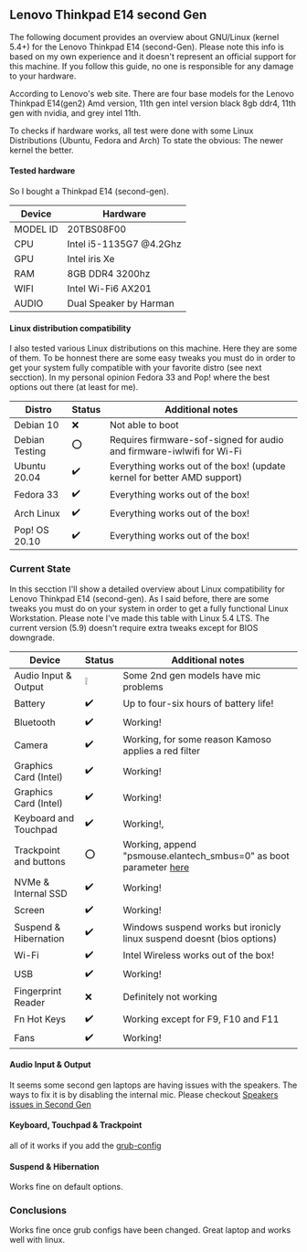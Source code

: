 ## Lenovo Thinkpad E14 second Gen

The following document provides an overview about GNU/Linux (kernel 5.4+) for the Lenovo Thinkpad E14 (second-Gen). Please note this info is based on my own experience and it doesn't represent an official support for this machine. If you follow this guide, no one is responsible for any damage to your hardware.

According to Lenovo's web site. There are four base models for the Lenovo Thinkpad E14(gen2) Amd version, 11th gen intel version black 8gb ddr4, 11th gen with nvidia, and grey intel 11th.

To checks if hardware works, all test were done with some Linux Distributions (Ubuntu, Fedora and Arch) To state the obvious: The newer kernel the better.

#### Tested hardware

So I bought a Thinkpad E14 (second-gen).

| Device        | Hardware                       |
|---------------|--------------------------------|
| MODEL ID      | 20TBS08F00                     |
| CPU           | Intel i5-1135G7 @4.2Ghz        |
| GPU           | Intel iris Xe                  |
| RAM           | 8GB DDR4 3200hz                |
| WIFI          | Intel Wi-Fi6 AX201             |
| AUDIO         | Dual Speaker by Harman         |

#### Linux distribution compatibility

I also tested various Linux distributions on this machine. Here they are some of them. To be honnest there are some easy tweaks you must do in order to get your system fully compatible with your favorite distro (see next secction). In my personal opinion Fedora 33 and Pop! where the best options out there (at least for me).

| Distro            | Status             | Additional notes                                                             |
|-------------------|--------------------|------------------------------------------------------------------------------|
| Debian 10         | :x:                | Not able to boot                                                             |
| Debian Testing    | :o:                | Requires firmware-sof-signed for audio and firmware-iwlwifi for Wi-Fi        |
| Ubuntu 20.04      | :heavy_check_mark: | Everything works out of the box! (update kernel for better AMD support)      |
| Fedora 33         | :heavy_check_mark: | Everything works out of the box!                                             |
| Arch Linux        | :heavy_check_mark: | Everything works out of the box!                                             |
| Pop! OS 20.10     | :heavy_check_mark: | Everything works out of the box!                                             |

### Current State

In this secction I'll show a detailed overview about Linux compatibility for Lenovo Thinkpad E14 (second-gen). As I said before, there are some tweaks you must do  on your system in order to get a fully functional Linux Workstation. Please note I've made this table with Linux 5.4 LTS. The current version (5.9) doesn't require extra tweaks except for BIOS downgrade.

| Device                            | Status                              | Additional notes                                                                |
|-----------------------------------|-------------------------------------|---------------------------------------------------------------------------------|
| Audio Input & Output              | :grey_exclamation:                  | Some 2nd gen models have mic problems                                           |
| Battery                           | :heavy_check_mark:                  | Up to four-six hours of battery life!                                           | 
| Bluetooth                         | :heavy_check_mark:                  | Working!                                                                        |
| Camera                            | :heavy_check_mark:                  | Working, for some reason Kamoso applies a red filter                            |
| Graphics Card (Intel)             | :heavy_check_mark:                  | Working!                                                                        |
| Graphics Card (Intel)             | :heavy_check_mark:                  | Working!                                                                        |
| Keyboard and Touchpad             | :heavy_check_mark:                  | Working!,                                                                       |
| Trackpoint and buttons            | :o:                                 | Working, append "psmouse.elantech_smbus=0" as boot parameter [here](../tweaks/trackpoint/README.md) | 
| NVMe & Internal SSD               | :heavy_check_mark:                  | Working!                                                                        |
| Screen                            | :heavy_check_mark:                  | Working!                                                                        |
| Suspend & Hibernation             | :heavy_check_mark:                  | Windows suspend works but ironicly linux suspend doesnt (bios options)          |                 
| Wi-Fi                             | :heavy_check_mark:                  | Intel Wireless works out of the box!                                            |
| USB                               | :heavy_check_mark:                  | Working!                                                                        |
| Fingerprint Reader                | :x:                                 | Definitely not working                                                          |
| Fn Hot Keys                       | :heavy_check_mark:                  | Working except for F9, F10 and F11                                              |
| Fans                              | :heavy_check_mark:                  | Working!                                                                        |

#### Audio Input & Output

It seems some second gen laptops are having issues with the speakers. The ways to fix it is by disabling the internal mic. Please checkout [Speakers issues in Second Gen](../tweaks/audio/README.md)

#### Keyboard, Touchpad & Trackpoint

all of it works if you add the [grub-config](../tweaks/trackpoint/README.md)

#### Suspend & Hibernation

Works fine on default options.

### Conclusions

Works fine once grub configs have been changed. Great laptop and works well with linux.
